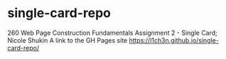 # single-card-repo
260 Web Page Construction Fundamentals
Assignment 2 - Single Card;
Nicole Shukin
A link to the GH Pages site
https://l1ch3n.github.io/single-card-repo/